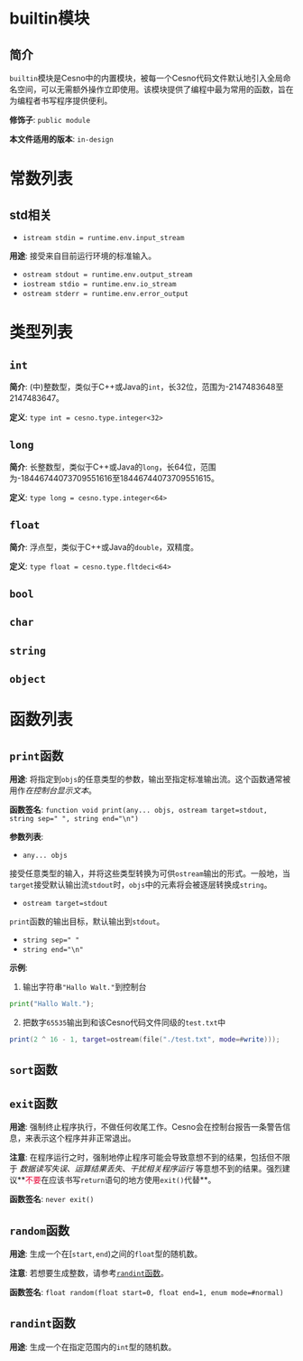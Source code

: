 # builtin模块

## 简介

`builtin`模块是Cesno中的内置模块，被每一个Cesno代码文件默认地引入全局命名空间，可以无需额外操作立即使用。该模块提供了编程中最为常用的函数，旨在为编程者书写程序提供便利。

**修饰子**: `public module `

**本文件适用的版本**: `in-design`

# 常数列表

## std相关

* `istream stdin = runtime.env.input_stream`

**用途**: 接受来自目前运行环境的标准输入。

* `ostream stdout = runtime.env.output_stream`
* `iostream stdio = runtime.env.io_stream`
* `ostream stderr = runtime.env.error_output`



# 类型列表

## `int`

**简介**: (中)整数型，类似于C++或Java的`int`，长32位，范围为-2147483648至2147483647。

**定义**: `type int = cesno.type.integer<32>`

## `long`

**简介**: 长整数型，类似于C++或Java的`long`，长64位，范围为-18446744073709551616至18446744073709551615。

**定义**: `type long = cesno.type.integer<64>`

## `float`

**简介**: 浮点型，类似于C++或Java的`double`，双精度。

**定义**: `type float = cesno.type.fltdeci<64>`

## `bool`

## `char`

## `string`

## `object`





# 函数列表

## `print`函数

**用途**: 将指定到`objs`的任意类型的参数，输出至指定标准输出流。这个函数通常被用作*在控制台显示文本*。

**函数签名**: `function void print(any... objs, ostream target=stdout, string sep=" ", string end="\n")`

**参数列表**: 

* `any... objs`

接受任意类型的输入，并将这些类型转换为可供`ostream`输出的形式。一般地，当`target`接受默认输出流`stdout`时，`objs`中的元素将会被逐层转换成`string`。

* `ostream target=stdout`

`print`函数的输出目标，默认输出到`stdout`。

* `string sep=" "`
* `string end="\n"`

**示例**: 

1. 输出字符串`"Hallo Walt."`到控制台

```python
print("Hallo Walt.");
```

2. 把数字`65535`输出到和该Cesno代码文件同级的`test.txt`中

```lua
print(2 ^ 16 - 1, target=ostream(file("./test.txt", mode=#write)));
```



## `sort`函数



## `exit`函数

**用途**: 强制终止程序执行，不做任何收尾工作。Cesno会在控制台报告一条警告信息，来表示这个程序并非正常退出。

**注意**: 在程序运行之时，强制地停止程序可能会导致意想不到的结果，包括但不限于 *数据读写失误*、*运算结果丢失*、*干扰相关程序运行* 等意想不到的结果。强烈建议**<span style="color: #e60033">不要</span>在应该书写`return`语句的地方使用`exit()`代替**。

**函数签名**: `never exit()`



## `random`函数

**用途**: 生成一个在$[\mathtt{start},\mathtt{end})$之间的`float`型的随机数。

**注意**: 若想要生成整数，请参考[`randint`函数](#randint函数)。

**函数签名**: `float random(float start=0, float end=1, enum mode=#normal)`



## `randint`函数

**用途**: 生成一个在指定范围内的`int`型的随机数。
